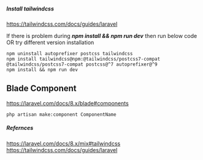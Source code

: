 ##### Install tailwindcss
https://tailwindcss.com/docs/guides/laravel

If there is problem during ***npm install && npm run dev*** then run below code OR try different version installation
```
npm uninstall autoprefixer postcss tailwindcss
npm install tailwindcss@npm:@tailwindcss/postcss7-compat @tailwindcss/postcss7-compat postcss@^7 autoprefixer@^9
npm install && npm run dev
```
Blade Component
-----------------
https://laravel.com/docs/8.x/blade#components
```
php artisan make:component ComponentName

```
##### Refernces
https://laravel.com/docs/8.x/mix#tailwindcss
https://tailwindcss.com/docs/guides/laravel
